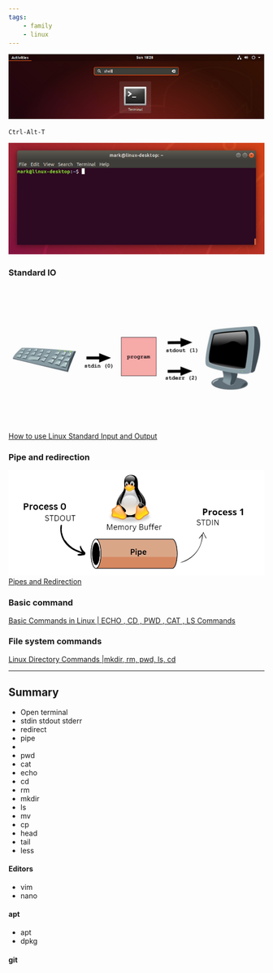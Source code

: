 ```yaml
---
tags:
    - family
    - linux
---
```


![open terminal](images/open_terminal.png)

```
Ctrl-Alt-T
```

![alt text](images/terminal.png)


### Standard IO

![](images/std_io.png)
[How to use Linux Standard Input and Output](https://youtu.be/YYz8Y_UBrvw)


### Pipe and redirection

![](images/pipe.png)
[Pipes and Redirection](https://youtu.be/oyc_6UfoW3w)


### Basic command
[Basic Commands in Linux | ECHO , CD , PWD , CAT , LS Commands ](https://youtu.be/GU5J_HUszM4)


### File system commands

[Linux Directory Commands |mkdir, rm, pwd, ls, cd](https://youtu.be/U34fDRaxgx0)

---

## Summary

- Open terminal
- stdin stdout stderr
- redirect
- pipe
- 
- pwd
- cat
- echo
- cd
- rm
- mkdir
- ls
- mv
- cp
- head
- tail
- less


#### Editors
- vim
- nano

#### apt
- apt
- dpkg


#### git
